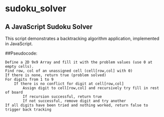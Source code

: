 # sudoku_solver
## A JavaScript Sudoku Solver

This script demonstrates a backtracking algorithm application, implemented in JavaScript.

##Pseudocode:
```
Define a 2D 9x9 Array and fill it with the problem values (use 0 at empty cells).
Find row, col of an unassigned cell (cell[row,col] with 0)
If there is none, return true (problem solved)
For digits from 1 to 9
	If there is no conflict for digit at cell[row,col]
		Assign digit to cell[row,col] and recursively try fill in rest of board
		If recursion successful, return true
		If not successful, remove digit and try another
If all digits have been tried and nothing worked, return false to trigger back tracking
```
